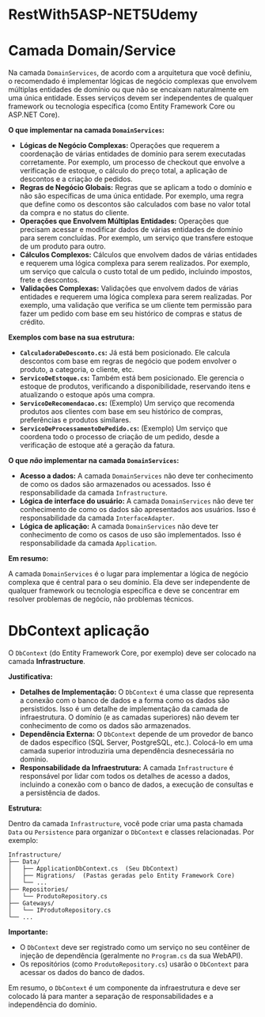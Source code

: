 # RestWith5ASP-NET5Udemy
# Camada Domain/Service
Na camada `DomainServices`, de acordo com a arquitetura que você definiu, o recomendado é implementar lógicas de negócio complexas que envolvem múltiplas entidades de domínio ou que não se encaixam naturalmente em uma única entidade.  Esses serviços devem ser independentes de qualquer framework ou tecnologia específica (como Entity Framework Core ou ASP.NET Core).

**O que implementar na camada `DomainServices`:**

*   **Lógicas de Negócio Complexas:** Operações que requerem a coordenação de várias entidades de domínio para serem executadas corretamente. Por exemplo, um processo de checkout que envolve a verificação de estoque, o cálculo do preço total, a aplicação de descontos e a criação de pedidos.
*   **Regras de Negócio Globais:** Regras que se aplicam a todo o domínio e não são específicas de uma única entidade. Por exemplo, uma regra que define como os descontos são calculados com base no valor total da compra e no status do cliente.
*   **Operações que Envolvem Múltiplas Entidades:** Operações que precisam acessar e modificar dados de várias entidades de domínio para serem concluídas. Por exemplo, um serviço que transfere estoque de um produto para outro.
*   **Cálculos Complexos:** Cálculos que envolvem dados de várias entidades e requerem uma lógica complexa para serem realizados. Por exemplo, um serviço que calcula o custo total de um pedido, incluindo impostos, frete e descontos.
*   **Validações Complexas:** Validações que envolvem dados de várias entidades e requerem uma lógica complexa para serem realizadas. Por exemplo, uma validação que verifica se um cliente tem permissão para fazer um pedido com base em seu histórico de compras e status de crédito.

**Exemplos com base na sua estrutura:**

*   **`CalculadoraDeDesconto.cs`:**  Já está bem posicionado. Ele calcula descontos com base em regras de negócio que podem envolver o produto, a categoria, o cliente, etc.
*   **`ServicoDeEstoque.cs`:** Também está bem posicionado. Ele gerencia o estoque de produtos, verificando a disponibilidade, reservando itens e atualizando o estoque após uma compra.
*   **`ServicoDeRecomendacao.cs`:** (Exemplo) Um serviço que recomenda produtos aos clientes com base em seu histórico de compras, preferências e produtos similares.
*   **`ServicoDeProcessamentoDePedido.cs`:** (Exemplo) Um serviço que coordena todo o processo de criação de um pedido, desde a verificação de estoque até a geração da fatura.

**O que *não* implementar na camada `DomainServices`:**

*   **Acesso a dados:** A camada `DomainServices` não deve ter conhecimento de como os dados são armazenados ou acessados. Isso é responsabilidade da camada `Infrastructure`.
*   **Lógica de interface do usuário:** A camada `DomainServices` não deve ter conhecimento de como os dados são apresentados aos usuários. Isso é responsabilidade da camada `InterfaceAdapter`.
*   **Lógica de aplicação:** A camada `DomainServices` não deve ter conhecimento de como os casos de uso são implementados. Isso é responsabilidade da camada `Application`.

**Em resumo:**

A camada `DomainServices` é o lugar para implementar a lógica de negócio complexa que é central para o seu domínio. Ela deve ser independente de qualquer framework ou tecnologia específica e deve se concentrar em resolver problemas de negócio, não problemas técnicos.

# DbContext aplicação
O `DbContext` (do Entity Framework Core, por exemplo) deve ser colocado na camada **Infrastructure**.

**Justificativa:**

*   **Detalhes de Implementação:** O `DbContext` é uma classe que representa a conexão com o banco de dados e a forma como os dados são persistidos. Isso é um detalhe de implementação da camada de infraestrutura. O domínio (e as camadas superiores) não devem ter conhecimento de como os dados são armazenados.
*   **Dependência Externa:** O `DbContext` depende de um provedor de banco de dados específico (SQL Server, PostgreSQL, etc.). Colocá-lo em uma camada superior introduziria uma dependência desnecessária no domínio.
*   **Responsabilidade da Infraestrutura:** A camada `Infrastructure` é responsável por lidar com todos os detalhes de acesso a dados, incluindo a conexão com o banco de dados, a execução de consultas e a persistência de dados.

**Estrutura:**

Dentro da camada `Infrastructure`, você pode criar uma pasta chamada `Data` ou `Persistence` para organizar o `DbContext` e classes relacionadas. Por exemplo:

```
Infrastructure/
├── Data/
│   ├── ApplicationDbContext.cs  (Seu DbContext)
│   ├── Migrations/  (Pastas geradas pelo Entity Framework Core)
│   └── ...
├── Repositories/
│   └── ProdutoRepository.cs
├── Gateways/
│   └── IProdutoRepository.cs
└── ...
```

**Importante:**

*   O `DbContext` deve ser registrado como um serviço no seu contêiner de injeção de dependência (geralmente no `Program.cs` da sua WebAPI).
*   Os repositórios (como `ProdutoRepository.cs`) usarão o `DbContext` para acessar os dados do banco de dados.

Em resumo, o `DbContext` é um componente da infraestrutura e deve ser colocado lá para manter a separação de responsabilidades e a independência do domínio.
